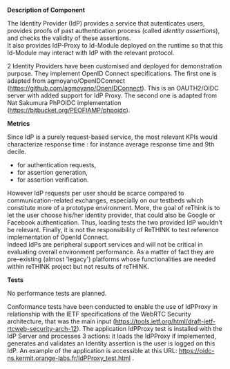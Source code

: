 **Description of Component**

The Identity Provider (IdP) provides a service that autenticates users, provides proofs of past authentication process 
(called _identity assertions_), and checks the validity of these assertions.  
It also provides IdP-Proxy to Id-Module deployed on the runtime so that this Id-Module may interact with IdP with the relevant protocol.

2 Identity Providers have been customised and deployed for demonstration purpose. They implement OpenID Connect specifications. The first one is adapted from agmoyano/OpenIDConnect (https://github.com/agmoyano/OpenIDConnect). This is an OAUTH2/OIDC server with added support for IdP Proxy. The second one is adapted from Nat Sakumura PhPOIDC implementation (https://bitbucket.org/PEOFIAMP/phpoidc). 

**Metrics**

Since IdP is a purely request-based service, the most relevant KPIs would characterize response time : for instance average response time and 9th decile.
- for authentication requests,
- for assertion generation,
- for assertion verification.

However IdP requests per user should be scarce compared to communication-related exchanges, especially on our testbeds which constitute more of a prototype environment. More, the goal of reThink is to let the user choose his/her identity provider, that could also be Google or Facebook authentication. Thus, loading tests the two provided IdP wouldn't be relevant. Finally, it is not the responsibility of ReTHINK to test reference implementation of OpenId Connect.  
Indeed IdPs are peripheral support services and will not be critical in evaluating overall environment performance. As a matter of fact they are pre-existing (almost 'legacy') platforms whose functionalities are needed within reTHINK project but not results of reTHINK.

**Tests**

No performance tests are planned.

Conformance tests have been conducted to enable the use of IdPProxy in relationship with the IETF specifications of the WebRTC Security architecture, that was the main input (https://tools.ietf.org/html/draft-ietf-rtcweb-security-arch-12).
The application IdPProxy test is installed with the IdP Server and processes 3 actions: it loads the IdPProxy if implemented, generates and validates an Identity assertion is the user is logged on this IdP. An example of the application is  accessible at this URL: https://oidc-ns.kermit.orange-labs.fr/IdPProxy_test.html .  
